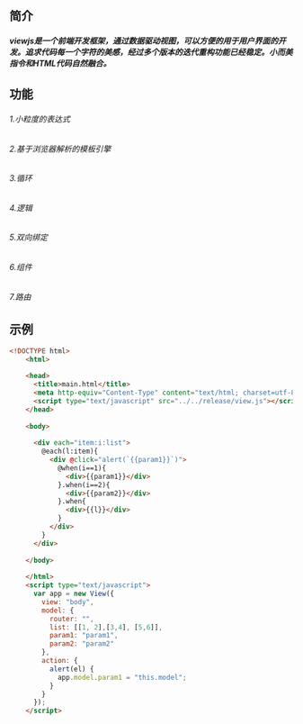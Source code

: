 ## 简介
#####     viewjs是一个前端开发框架，通过数据驱动视图，可以方便的用于用户界面的开发。追求代码每一个字符的美感，经过多个版本的迭代重构功能已经稳定。小而美指令和HTML代码自然融合。

## 功能  
######     1.小粒度的表达式  
######     2.基于浏览器解析的模板引擎  
######     3.循环 
######     4.逻辑 
######     5.双向绑定
######     6.组件
######     7.路由
## 示例

    
```html
<!DOCTYPE html>
    <html>
    
    <head>
      <title>main.html</title>
      <meta http-equiv="Content-Type" content="text/html; charset=utf-8" />
      <script type="text/javascript" src="../../release/view.js"></script>
    </head>
    
    <body>
    
      <div each="item:i:list">
        @each(l:item){
          <div @click="alert(`{{param1}}`)">
            @when(i==1){
              <div>{{param1}}</div>
            }.when(i==2){
              <div>{{param2}}</div>
            }.when{
              <div>{{l}}</div>
            }
          </div>
        }
      </div>
    
    </body>
    
    </html>
    <script type="text/javascript">
      var app = new View({
        view: "body",
        model: {
          router: "",
          list: [[1, 2],[3,4], [5,6]],
          param1: "param1",
          param2: "param2"
        },
        action: {
          alert(el) {
            app.model.param1 = "this.model";
          }
        }
      });
    </script>
```

     
